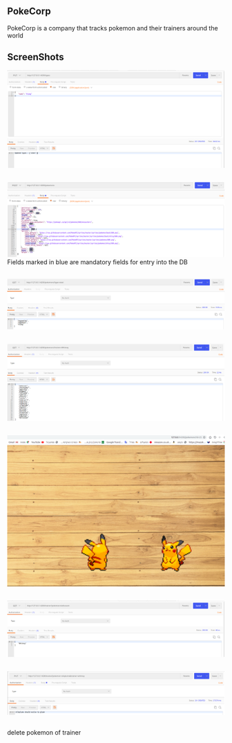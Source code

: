 ## PokeCorp
PokeCorp is a company that tracks pokemon and their trainers around the world

## ScreenShots

 

![1.Update%20pokemon%20types](screenshot/update_type.png "Update pokemon types")
## 

![Add%20new%20pokemon](screenshot/add_pokemon.png "Add new pokemon")
Fields marked in blue are mandatory fields for entry into the DB
## 

![Get%20pokemons%20by%20type](screenshot/get_pokemon_by_same_type.png "Get pokemons by type")

## 

![Get%20pokemons%20by%20trainer](screenshot/get_pokemon_by_same_trainer.png "Get pokemons by trainer")

## 

![Get%20imge%20pokemon](screenshot/imge_poke_25.png "Get pokemons by trainer")

## 
![Get%20trainers%20of%20a%20pokemon](screenshot/get_trainer_of_pokemon.png "Get imge pokemon")

## 

![Evolve (pokemon%20x%20of%20trainer%20y)](screenshot/evolve.png "Evolve (pokemon x of trainer y)")

## 
delete pokemon of trainer